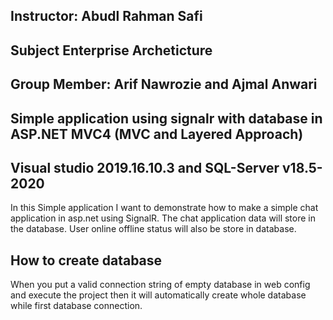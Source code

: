 ## Instructor: Abudl Rahman Safi
## Subject Enterprise Archeticture
## Group Member: Arif Nawrozie and Ajmal Anwari

## Simple application using signalr with database in ASP.NET MVC4 (MVC and Layered Approach)
## Visual studio 2019.16.10.3 and SQL-Server v18.5-2020

In this Simple application I want to demonstrate how to make a simple chat application in asp.net using SignalR. The chat application data will store in the database. User online offline status will also be store in database.

## How to create database

When you put a valid connection string of empty database in web config and execute the project then it will automatically create whole database while first database connection.
